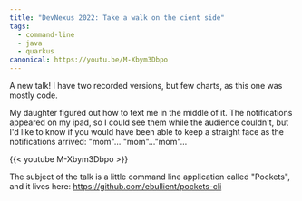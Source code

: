 ```yaml
---
title: "DevNexus 2022: Take a walk on the cient side"
tags:
  - command-line
  - java
  - quarkus
canonical: https://youtu.be/M-Xbym3Dbpo
---
```

A new talk! I have two recorded versions, but few charts, as this one was mostly code. 

My daughter figured out how to text me in the middle of it. The notifications appeared on my ipad, so I could see them while the audience couldn't, but I'd like to know if you would have been able to keep a straight face as the notifications arrived: "mom"... "mom"..."mom"...

{{< youtube M-Xbym3Dbpo >}}

The subject of the talk is a little command line application called "Pockets", and it lives here: https://github.com/ebullient/pockets-cli